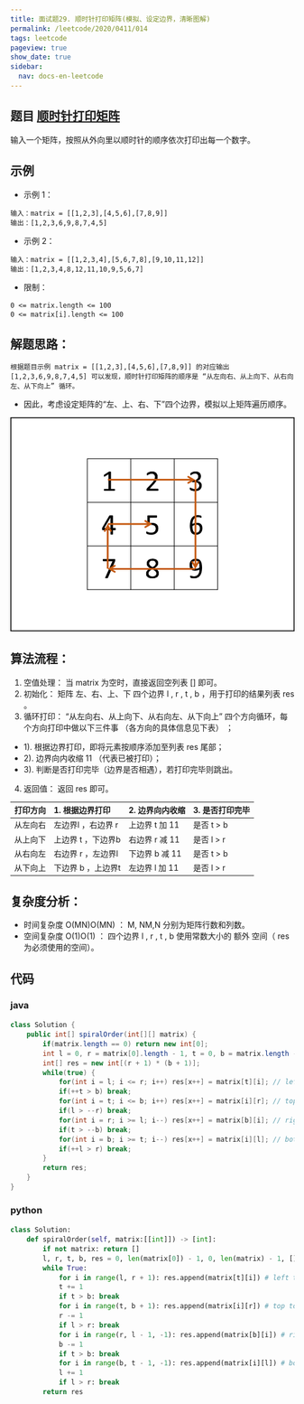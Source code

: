 ```yaml
---
title: 面试题29. 顺时针打印矩阵(模拟、设定边界，清晰图解)
permalink: /leetcode/2020/0411/014
tags: leetcode
pageview: true
show_date: true
sidebar:
  nav: docs-en-leetcode
---
```

## 题目 [顺时针打印矩阵](https://leetcode-cn.com/problems/shun-shi-zhen-da-yin-ju-zhen-lcof/)
输入一个矩阵，按照从外向里以顺时针的顺序依次打印出每一个数字。

## 示例
- 示例 1：
```
输入：matrix = [[1,2,3],[4,5,6],[7,8,9]]
输出：[1,2,3,6,9,8,7,4,5]  
```  
- 示例 2：

```
输入：matrix = [[1,2,3,4],[5,6,7,8],[9,10,11,12]]
输出：[1,2,3,4,8,12,11,10,9,5,6,7]
```

- 限制：
```
0 <= matrix.length <= 100
0 <= matrix[i].length <= 100
```

## 解题思路：
```
根据题目示例 matrix = [[1,2,3],[4,5,6],[7,8,9]] 的对应输出 [1,2,3,6,9,8,7,4,5] 可以发现，顺时针打印矩阵的顺序是 “从左向右、从上向下、从右向左、从下向上” 循环。
```

- 因此，考虑设定矩阵的“左、上、右、下”四个边界，模拟以上矩阵遍历顺序。

![pic1](/assets/images/leetcode/0411/c6de3a1bc0f38820941dbcff0e17a49204eba91b967d4ccc0d5485e68a4fcc95-Picture1.png)

## 算法流程：
1. 空值处理： 当 matrix 为空时，直接返回空列表 [] 即可。
2. 初始化： 矩阵 左、右、上、下 四个边界 l , r , t , b ，用于打印的结果列表 res 。
3. 循环打印： “从左向右、从上向下、从右向左、从下向上” 四个方向循环，每个方向打印中做以下三件事 （各方向的具体信息见下表） ；
  - 1). 根据边界打印，即将元素按顺序添加至列表 res 尾部；
  - 2). 边界向内收缩 11 （代表已被打印）；
  - 3). 判断是否打印完毕（边界是否相遇），若打印完毕则跳出。

4. 返回值： 返回 res 即可。


| 打印方向	| 1. 根据边界打印	| 2. 边界向内收缩	| 3. 是否打印完毕|
| :----- | :-----| :---- | :---- |
|从左向右	|左边界l ，右边界 r	|上边界 t 加 11	|是否 t > b|
|从上向下	|上边界 t ，下边界b	|右边界 r 减 11	|是否 l > r|
|从右向左	|右边界 r ，左边界l	|下边界 b 减 11	|是否 t > b|
|从下向上	|下边界 b ，上边界t	|左边界 l 加 11	|是否 l > r|

## 复杂度分析：
- 时间复杂度 O(MN)O(MN) ： M, NM,N 分别为矩阵行数和列数。
- 空间复杂度 O(1)O(1) ： 四个边界 l , r , t , b 使用常数大小的 额外 空间（ res 为必须使用的空间）。

## 代码
### java
```java
class Solution {
    public int[] spiralOrder(int[][] matrix) {
        if(matrix.length == 0) return new int[0];
        int l = 0, r = matrix[0].length - 1, t = 0, b = matrix.length - 1, x = 0;
        int[] res = new int[(r + 1) * (b + 1)];
        while(true) {
            for(int i = l; i <= r; i++) res[x++] = matrix[t][i]; // left to right.
            if(++t > b) break;
            for(int i = t; i <= b; i++) res[x++] = matrix[i][r]; // top to bottom.
            if(l > --r) break;
            for(int i = r; i >= l; i--) res[x++] = matrix[b][i]; // right to left.
            if(t > --b) break;
            for(int i = b; i >= t; i--) res[x++] = matrix[i][l]; // bottom to top.
            if(++l > r) break;
        }
        return res;
    }
}
```

### python
```python
class Solution:
    def spiralOrder(self, matrix:[[int]]) -> [int]:
        if not matrix: return []
        l, r, t, b, res = 0, len(matrix[0]) - 1, 0, len(matrix) - 1, []
        while True:
            for i in range(l, r + 1): res.append(matrix[t][i]) # left to right
            t += 1
            if t > b: break
            for i in range(t, b + 1): res.append(matrix[i][r]) # top to bottom
            r -= 1
            if l > r: break
            for i in range(r, l - 1, -1): res.append(matrix[b][i]) # right to left
            b -= 1
            if t > b: break
            for i in range(b, t - 1, -1): res.append(matrix[i][l]) # bottom to top
            l += 1
            if l > r: break
        return res
```
